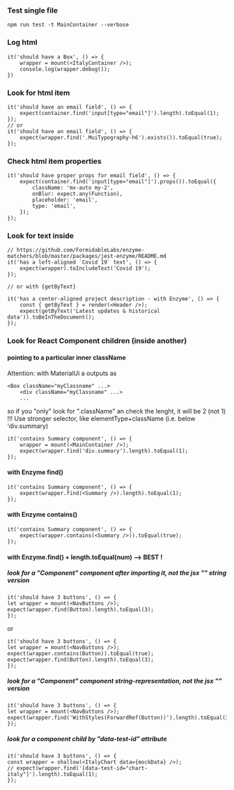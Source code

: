 ### Test single file

```
npm run test -t MainContainer --verbose
```

### Log html

```
it('should have a Box', () => {
    wrapper = mount(<ItalyContainer />);
    console.log(wrapper.debug());
})
```

### Look for html item

```
it('should have an email field', () => {
    expect(container.find('input[type="email"]').length).toEqual(1);
});
// or
it('should have an email field', () => {
    expect(wrapper.find('.MuiTypography-h6').exists()).toEqual(true);
});

```

### Check html item properties

```
it('should have proper props for email field', () => {
    expect(container.find('input[type="email"]').props()).toEqual({
        className: 'mx-auto my-2',
        onBlur: expect.any(Function),
        placeholder: 'email',
        type: 'email',
    });
});
```

### Look for text inside

```
// https://github.com/FormidableLabs/enzyme-matchers/blob/master/packages/jest-enzyme/README.md
it('has a left-aligned `Covid 19` text', () => {
    expect(wrapper).toIncludeText('Covid 19');
});

// or with {getByText}

it('has a center-aligned project description - with Enzyme', () => {
    const { getByText } = render(<Header />);
    expect(getByText('Latest updates & historical data')).toBeInTheDocument();
});
```

### Look for React Component children (inside another)

#### pointing to a particular inner className

Attention: with MaterialUi a <Box className="myClassname"> outputs as

```
<Box className="myClassname" ...>
    <div className="myClassname" ...>
    ...
```

so if you "only" look for ".className" an check the lenght, it will be 2 (not 1) !!! Use stronger selector, like elementType+className (i.e. below 'div.summary)

```
it('contains Summary component', () => {
    wrapper = mount(<MainContainer />);
    expect(wrapper.find('div.summary').length).toEqual(1);
});
```

#### with Enzyme find()

```
it('contains Summary component', () => {
    expect(wrapper.find(<Summary />).length).toEqual(1);
});
```

#### with Enzyme contains()

```
it('contains Summary component', () => {
    expect(wrapper.contains(<Summary />)).toEqual(true);
});
```

#### with Enzyme.find() + length.toEqual(num) --> BEST !

##### look for a "Component" component after importing it, not the jsx "<Component>" string version

```
it('should have 3 buttons', () => {
let wrapper = mount(<NavButtons />);
expect(wrapper.find(Button).length).toEqual(3);
});
```

or

```
it('should have 3 buttons', () => {
let wrapper = mount(<NavButtons />);
expect(wrapper.contains(Button)).toEqual(true);
expect(wrapper.find(Button).length).toEqual(3);
});
```

##### look for a "Component" component string-representation, not the jsx "<Component>" version

```
it('should have 3 buttons', () => {
let wrapper = mount(<NavButtons />);
expect(wrapper.find('WithStyles(ForwardRef(Button))').length).toEqual(3);
});
```

##### look for a component child by "data-test-id" attribute

```
it('should have 3 buttons', () => {
const wrapper = shallow(<ItalyChart data={mockData} />);
// expect(wrapper.find('[data-test-id="chart-italy"]').length).toEqual(1);
});
```
